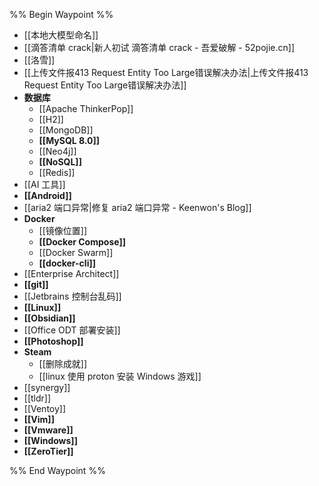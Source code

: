 %% Begin Waypoint %%
- [[本地大模型命名]]
- [[滴答清单 crack|新人初试 滴答清单 crack - 吾爱破解 - 52pojie.cn]]
- [[洛雪]]
- [[上传文件报413 Request Entity Too Large错误解决办法|上传文件报413 Request Entity Too Large错误解决办法]]
- **数据库**
	- [[Apache ThinkerPop]]
	- [[H2]]
	- [[MongoDB]]
	- **[[MySQL 8.0]]**
	- [[Neo4j]]
	- **[[NoSQL]]**
	- [[Redis]]
- [[AI 工具]]
- **[[Android]]**
- [[aria2 端口异常|修复 aria2 端口异常 - Keenwon's Blog]]
- **Docker**
	- [[镜像位置]]
	- **[[Docker Compose]]**
	- [[Docker Swarm]]
	- **[[docker-cli]]**
- [[Enterprise Architect]]
- **[[git]]**
- [[Jetbrains 控制台乱码]]
- **[[Linux]]**
- **[[Obsidian]]**
- [[Office ODT 部署安装]]
- **[[Photoshop]]**
- **Steam**
	- [[删除成就]]
	- [[linux 使用 proton 安装 Windows 游戏]]
- [[synergy]]
- [[tldr]]
- [[Ventoy]]
- **[[Vim]]**
- **[[Vmware]]**
- **[[Windows]]**
- **[[ZeroTier]]**

%% End Waypoint %%
